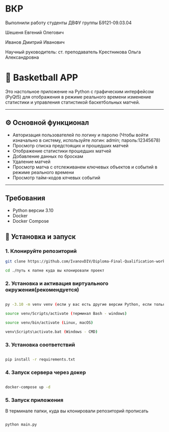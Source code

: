 # ВКР 
Выполнили работу студенты ДВФУ группы Б9121-09.03.04

Шешеня Евгений Олегович

Иванов Дмитрий Иванович

Научный руководитель: ст. преподаватель Крестникова Ольга Александровна
# 🏀 Basketball APP

Это настольное приложение на Python с графическим интерфейсом (PyQt5) для отображения в режиме реального времени изменение статистики и управления статистикой баскетбольных матчей. 


---

## ⚙️ Основной функционал

- Авторизация пользователей по логину и паролю (Чтобы войти изначально в систему, используйте логин: admin; пароль:12345678)
- Просмотр списка предстоящих и прошедших матчей
- Отображение статистики прошедших матчей
- Добавление данных по броскам
- Удаление матчей
- Просмотр матча с отслеживанем ключевых объектов и событий в режиме реального времени
- Просмотр тайм-кодов клчевых событий

---

## Требования

- Python версии 3.10
- Docker
- Docker Compose

## 🚀 Установка и запуск

### 1. Клонируйте репозиторий

```bash
git clone https://github.com/IvanovDIV/Diploma-Final-Qualification-work

cd ./путь к папке куда вы клонировали проект
```

### 2. Установка и активация виртуального окружения(рекомендуется)

```bash

py -3.10 -m venv venv (если у вас есть другие версии Python, если только 3.10, то python -m venv venv)

source venv/Scripts/activate (терминал Bash - windows)

source venv/bin/activate (Linux, macOS)

venv\Scripts\activate.bat (Windows - CMD)

```

### 3. Установка соответствий

```bash

pip install -r requirements.txt

```

### 4. Запуск сервера через докер

```bash

docker-compose up -d

```

### 5. Запуск приложения

В терминале папки, куда вы клонировали репозиторий прописать

```bash

python main.py

```

